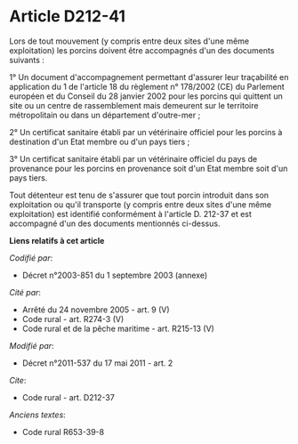 # Article D212-41

Lors de tout mouvement (y compris entre deux sites d'une même exploitation) les porcins doivent être accompagnés d'un des
documents suivants : 

1° Un document d'accompagnement permettant d'assurer leur traçabilité en application du 1 de l'article 18 du règlement n°
178/2002 (CE) du Parlement européen et du Conseil du 28 janvier 2002 pour les porcins qui quittent un site ou un centre de
rassemblement mais demeurent sur le territoire métropolitain ou dans un département d'outre-mer ; 

2° Un certificat sanitaire établi par un vétérinaire officiel pour les porcins à destination d'un Etat membre ou d'un pays
tiers ; 

3° Un certificat sanitaire établi par un vétérinaire officiel du pays de provenance pour les porcins en provenance soit d'un
Etat membre soit d'un pays tiers. 

Tout détenteur est tenu de s'assurer que tout porcin introduit dans son exploitation ou qu'il transporte (y compris entre
deux sites d'une même exploitation) est identifié conformément à l'article D. 212-37 et est accompagné d'un des documents
mentionnés ci-dessus.

**Liens relatifs à cet article**

_Codifié par_:

  - Décret n°2003-851 du 1 septembre 2003 (annexe)

_Cité par_:

  - Arrêté du 24 novembre 2005 - art. 9 (V)
  - Code rural - art. R274-3 (V)
  - Code rural et de la pêche maritime - art. R215-13 (V)

_Modifié par_:

  - Décret n°2011-537 du 17 mai 2011 - art. 2

_Cite_:

  - Code rural - art. D212-37

_Anciens textes_:

  - Code rural R653-39-8
